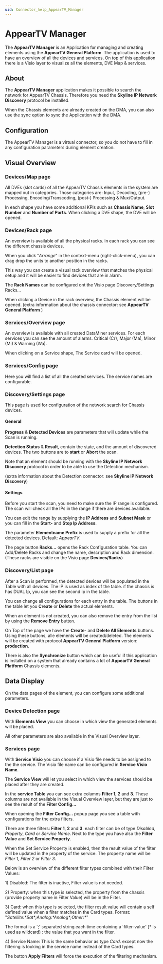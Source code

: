 ```yaml
---
uid: Connector_help_AppearTV_Manager
---
```


# AppearTV Manager

The **AppearTV Manager** is an Application for managing and creating elements using the **AppearTV General Platform**.
The application is used to have an overview of all the devices and services. On top of this application there is a Visio layer to visualize all the elements, DVE Map & services.

## About

The **AppearTV Manager** application makes it possible to search the network for AppearTV Chassis. Therefore you need the **Skyline IP Network Discovery** protocol be installed.

When the Chassis elements are already created on the DMA, you can also use the sync option to sync the Application with the DMA.

## Configuration

The AppearTV Manager is a virtual connector, so you do not have to fill in any configuration parameters during element creation.

## Visual Overview

### Devices/Map page

All DVEs (slot cards) of all the AppearTV Chassis elements in the system are mapped out in categories. Those categories are: Input, Decoding, (pre-) Processing, Encoding/Transcoding, (post-) Processing & Mux/Output.

In each shape you have some additional KPIs such as **Chassis Name**, **Slot Number** and **Number of Ports**. When clicking a DVE shape, the DVE will be opened.

### Devices/Rack page

An overview is available of all the physical racks. In each rack you can see the different chassis devices.

When you click "*Arrange*" in the context-menu (right-click-menu), you can drag drop the units to another position in the racks.

This way you can create a visual rack overview that matches the physical setup and it will be easier to find devices that are in alarm.

The **Rack Names** can be configured ont the Visio page Discovery/Settings Racks...

When clicking a Device in the rack overview, the Chassis element will be opened. (extra information about the chassis connector: see **AppearTV General Platform** )

### Services/Overview page

An overview is available with all created DataMiner services. For each services you can see the amount of alarms. Critical (Cr), Major (Ma), Minor (Mi) & Warning (Wa).

When clicking on a Service shape, The Service card will be opened.

### Services/Config page

Here you will find a list of all the created services. The service names are configurable.

### Discovery/Settings page

This page is used for configuration of the network search for Chassis devices.

#### General

**Progress** & **Detected Devices** are parameters that will update while the Scan is running.

**Detection Status** & **Result**, contain the state, and the amount of discovered devices. The two buttons are to **start** or **Abort** the scan.

Note that an element should be running with the **Skyline IP Network Discovery** protocol in order to be able to use the Detection mechanism.

(extra information about the Detection connector: see **Skyline IP Network Discovery**)

#### Settings

Before you start the scan, you need to make sure the IP range is configured. The scan will check all the IPs in the range if there are devices available.

You can edit the range by supplying the **IP Address** and **Subnet Mask** or you can fill in the **Start-** and **Stop Ip Address**.

The parameter **Elementname Prefix** is used to supply a prefix for all the detected devices. Default: *AppearTV*.

The page button **Racks...** opens the Rack Configuration table. You can Add/Delete Racks and change the name, description and Rack dimension. (These racks are visible on the Visio page **Devices/Racks**)

### Discovery/List page

After a Scan is performed, the detected devices will be populated in the Table with all devices. The IP is used as index of the table. if the chassis is has DUAL Ip, you can see the second ip in the table.

You can change all configurations for each entry in the table. The buttons in the table let you **Create** or **Delete** the actual elements.

When an element is not created, you can also remove the entry from the list by using the **Remove Entry** button.

On Top of the page we have the **Create**- and **Delete All Elements** buttons. Using these buttons, alle elements will be created/deleted. The elements will be created with protocol **AppearTV General Platform** version: **production**.

There is also the **Synchronize** button which can be useful if this application is installed on a system that already contains a lot of **AppearTV General Platform** Chassis elements.

## Data Display

On the data pages of the element, you can configure some additional parameters.

### Device Detection page

With **Elements View** you can choose in which view the generated elements will be placed.

All other parameters are also available in the Visual Overview layer.

### Services page

With **Service Visio** you can choose if a Visio file needs to be assigned to the the service. The Visio file name can be configured in **Service Visio Name**.

The **Service View** will let you select in which view the services should be placed after they are created.

In the **service Table** you can see extra columns **Filter 1**, **2** and **3**. These columns are not available in the Visual Overview layer, but they are just to see the result of the **Filter Config...**

When opening the **Filter Config...** popup page you see a table with configurations for the extra filters.

There are three filters: **Filter 1**, **2** and **3**. each filter can be of type *Disabled*, *Property*, *Card* or *Service Name.* Next to the type you have also the **Filter Value** and **Set Service Property**.

When the Set Service Property is enabled, then the result value of the filter will be updated in the property of the service. The property name will be *Filter 1*, *Filter 2* or *Filter 3*.

Below is an overview of the different filter types combined with their Filter Values:

1\) Disabled: The filter is inactive, Filter value is not needed.

2\) Property: when this type is selected, the property from the chassis (provide property name in Filter Value) will be in the Filter.

3\) Card: when this type is selected, the filter result value will contain a self defined value when a filter matches in the Card types. Format: "*Satellite:\*Sat\*;Analog:\*Analog\*;Other:\**"

The format is a ';' separated string each time containing a 'filter-value' (\* is used as wildcard) : the value that you want in the filter.

4\) Service Name: This is the same behavior as type *Card*. except now the filtering is looking in the service name instead of the Card types.

The button **Apply Filters** will force the execution of the filtering mechanism.
